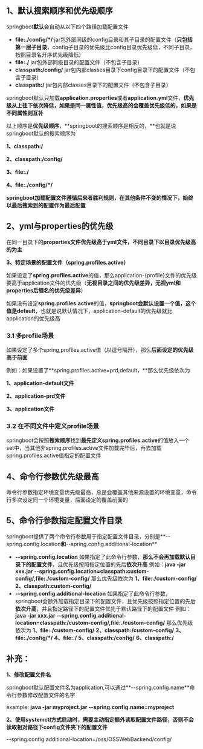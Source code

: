 ## **1、默认搜索顺序和优先级顺序**

springboot**默认**会自动从以下四个路径加载配置文件

- **file:./config/\*/**
  jar包外部同级的config目录和其子目录的配置文件（**只包括第一层子目录**，config子目录的优先级比config目录优先级低，不同子目录，按照目录名升序优先级降低）
- **file:./**
  jar包外部同级目录的配置文件（不包含子目录）
- **classpath:/config/**
  jar包内部classes目录下config目录下的配置文件（不包含子目录）
- **classpath:/**
  jar包内部classes目录下的配置文件（不包含子目录）

springboot默认只加载**application.properties**或者**application.yml**文件，**优先级从上往下依次降低，如果是同一属性值，优先级高的会覆盖优先级低的，如果是不同属性则互补**

以上顺序是**优先级顺序**，**springboot的搜索顺序是相反的，**也就是说springboot默认的搜索顺序为

**1、classpath:/**

**2、classpath:/config/**

**3、file:./**

**4、file:./config/\*/**

**springboot加载配置文件遵循后来者胜利规则，在其他条件不变的情况下，始终以最后搜索到的配置作为最后配置**

## **2、yml与properties的优先级**

在同一目录下的**properties文件优先级高于yml文件，不同目录下以目录优先级高的为主**

**3、特定场景的配置文件（spring.profiles.active）**

如果设定了**spring.profiles.active**的值，那么application-{profile}文件的优先级要高于application文件的优先级（**无视目录之间的优先级差异，无视yml和properties后缀名的优先级差异**）

如果没有设定**spring.profiles.active**的值，**springboot会默认设置一个值，这个值是default**，也就是说默认情况下，application-default的优先级就比application的优先级高

### **3.1 多profile场景**

如果设定了多个spring,profiles.active值（以逗号隔开），那么**后面设定的优先级高于前面**

例如：如果设置了**spring.profiles.active=prd,default，**那么优先级依次为

**1、application-default文件**

**2、application-prd文件**

**3、application文件**

### 3.2 在不同文件中定义profile场景

springboot会按照**搜索顺序**找到**最先定义spring.profiles.active**的值放入一个set中，当其他非spring.profiles.active文件加载完毕后，再去加载spring.profiles.active值指定的配置文件

## **4、命令行参数优先级最高**

命令行参数指定环境变量优先级最高，总是会覆盖其他来源设置的环境变量，命令行多次设定同一个环境变量，后面设定的覆盖前面的

## **5、命令行参数指定配置文件目录**

springboot提供了两个命令行参数用于指定配置文件目录，分别是**--spring.config.location**和**--spring.config.additional-location**

- **--spring.config.location**
  如果指定了此命令行参数，**那么不会再加载默认目录下的配置文件**，且优先级按照指定位置的先后**依次升高**
  例如：**java -jar xxx.jar --spring.config.location=classpath:custom-config/,file:./custom-config/**
  那么优先级依次为
  **1、file:./custom-config/**
  **2、classpath:custom-config/**
- **--spring.config.additional-location**
  如果指定了此命令行参数，springboot会额外加载指定目录下的配置文件，且优先级按照指定位置的先后**依次升高**，并且指定路径下的配置文件优先于默认路径下的配置文件
  例如：**java -jar xxx.jar --spring.config.additional-location=classpath:/custom-config/,file:./custom-config/**
  那么优先级依次为
  **1、file:./custom-config/**
  **2、classpath:/custom-config/**
  **3、file:./config/\*/**
  **4、file:./**
  **5、classpath:/config/**
  **6、classpath:/**





## **补充：**

**1、修改配置文件名**

springboot默认配置文件名为application,可以通过**--spring.config.name**命令行参数修改配置文件的名字

example:  **java -jar myproject.jar --spring.config.name=myproject**

**2、使用systemctl方式启动时，需要主动指定额外读取配置文件路径，否则不会读取相对路径下config文件夹下的配置文件**

 --spring.config.additional-location=/oss/OSSWebBackend/config/